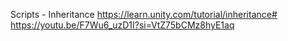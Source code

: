 Scripts - Inheritance
https://learn.unity.com/tutorial/inheritance#
https://youtu.be/F7Wu6_uzD1I?si=VtZ75bCMz8hyE1aq

